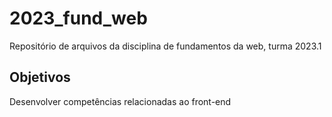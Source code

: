 # 2023_fund_web
Repositório de arquivos da disciplina de fundamentos da web, turma 2023.1

## Objetivos
Desenvolver competências relacionadas ao front-end
